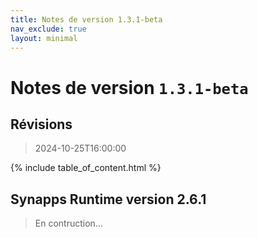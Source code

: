 ```yaml
---
title: Notes de version 1.3.1-beta
nav_exclude: true
layout: minimal
---
```


# Notes de version `1.3.1-beta`

## Révisions

> 2024-10-25T16:00:00

{% include table_of_content.html %}

## Synapps Runtime version 2.6.1

> En contruction...
